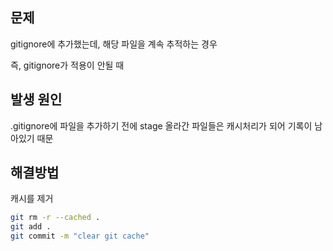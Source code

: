 ## 문제

gitignore에 추가했는데, 해당 파일을 계속 추적하는 경우

즉, gitignore가 적용이 안될 때

## 발생 원인

.gitignore에 파일을 추가하기 전에 stage 올라간 파일들은 캐시처리가 되어 기록이 남아있기 때문

## 해결방법

캐시를 제거

```bash
git rm -r --cached .
git add .
git commit -m "clear git cache"
```